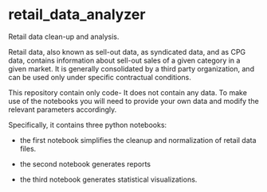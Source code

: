 # retail_data_analyzer
Retail data clean-up and analysis.

Retail data, also known as sell-out data, as syndicated data, and as CPG data, contains information about sell-out sales of a given category in a given market. It is generally consolidated by a third party organization, and can be used only under specific contractual conditions. 

This repository contain only code- It does not contain any data. To make use of the notebooks you will need to provide your own data and modify the relevant parameters accordingly. 

Specifically, it contains three python notebooks:

- the first notebook simplifies the cleanup and normalization of retail data files. 

- the second notebook generates reports

- the third notebook generates statistical visualizations.
